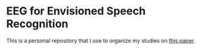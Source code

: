 # EEG for Envisioned Speech Recognition

This is a personal repository that I use to organize my studies on [this paper](https://arxiv.org/pdf/2203.15250v1.pdf).
